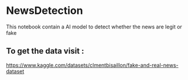 # NewsDetection
This notebook contain a AI model to detect whether the news are legit or fake
## To get the data visit :
https://www.kaggle.com/datasets/clmentbisaillon/fake-and-real-news-dataset

